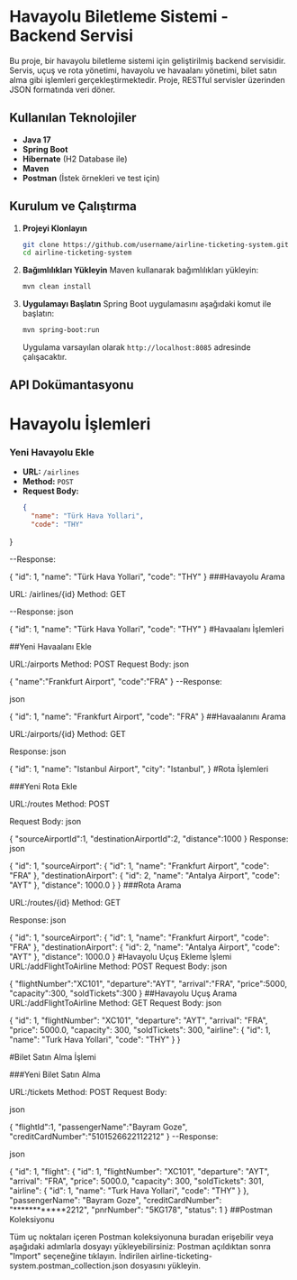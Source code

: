 # Havayolu Biletleme Sistemi - Backend Servisi

Bu proje, bir havayolu biletleme sistemi için geliştirilmiş backend servisidir. Servis, uçuş ve rota yönetimi, havayolu ve havaalanı yönetimi, bilet satın alma gibi işlemleri gerçekleştirmektedir. Proje, RESTful servisler üzerinden JSON formatında veri döner.

## Kullanılan Teknolojiler
- **Java 17**
- **Spring Boot**
- **Hibernate** (H2 Database ile)
- **Maven**
- **Postman** (İstek örnekleri ve test için)

## Kurulum ve Çalıştırma

1. **Projeyi Klonlayın**
    ```bash
    git clone https://github.com/username/airline-ticketing-system.git
    cd airline-ticketing-system
    ```

2. **Bağımlılıkları Yükleyin**
    Maven kullanarak bağımlılıkları yükleyin:
    ```bash
    mvn clean install
    ```

3. **Uygulamayı Başlatın**
    Spring Boot uygulamasını aşağıdaki komut ile başlatın:
    ```bash
    mvn spring-boot:run
    ```
   Uygulama varsayılan olarak `http://localhost:8085` adresinde çalışacaktır.


## API Dokümantasyonu

# Havayolu İşlemleri

### Yeni Havayolu Ekle
- **URL:** `/airlines`
- **Method:** `POST`
- **Request Body:**
  ```json
  {
    "name": "Türk Hava Yollari",
    "code": "THY"
}
  
--Response:
  
{
    "id": 1,
    "name": "Türk Hava Yollari",
    "code": "THY"
}
###Havayolu Arama

URL: /airlines/{id}
Method: GET

--Response:
json

{
    "id": 1,
    "name": "Türk Hava Yollari",
    "code": "THY"
}
#Havaalanı İşlemleri

##Yeni Havaalanı Ekle

URL:/airports
Method: POST
Request Body:
json

{
    "name":"Frankfurt Airport",
    "code":"FRA"
}
--Response:

json

{
    "id": 1,
    "name": "Frankfurt Airport",
    "code": "FRA"
}
##Havaalanını Arama

URL:/airports/{id}
Method: GET

Response:
json

{
    "id": 1,
    "name": "Istanbul Airport",
    "city": "Istanbul",
}
#Rota İşlemleri

###Yeni Rota Ekle

URL:/routes
Method: POST

Request Body:
json

{
    "sourceAirportId":1,
    "destinationAirportId":2,
    "distance":1000
}
Response:
json

{
    "id": 1,
    "sourceAirport": {
        "id": 1,
        "name": "Frankfurt Airport",
        "code": "FRA"
    },
    "destinationAirport": {
        "id": 2,
        "name": "Antalya Airport",
        "code": "AYT"
    },
    "distance": 1000.0
}
}
###Rota Arama

URL:/routes/{id}
Method: GET

Response:
json

 {
        "id": 1,
        "sourceAirport": {
            "id": 1,
            "name": "Frankfurt Airport",
            "code": "FRA"
        },
        "destinationAirport": {
            "id": 2,
            "name": "Antalya Airport",
            "code": "AYT"
        },
        "distance": 1000.0
    }
#Havayolu Uçuş Ekleme İşlemi
URL:/addFlightToAirline
Method: POST
Request Body:
json

{
    "flightNumber":"XC101",
    "departure":"AYT",
    "arrival":"FRA",
    "price":5000,
    "capacity":300,
    "soldTickets":300
}
##Havayolu Uçuş Arama
URL:/addFlightToAirline
Method: GET
Request Body:
json

{
    "id": 1,
    "flightNumber": "XC101",
    "departure": "AYT",
    "arrival": "FRA",
    "price": 5000.0,
    "capacity": 300,
    "soldTickets": 300,
    "airline": {
        "id": 1,
        "name": "Turk Hava Yollari",
        "code": "THY"
    }
}

#Bilet Satın Alma İşlemi

###Yeni Bilet Satın Alma

URL:/tickets
Method: POST
Request Body:

json

{
    "flightId":1,
    "passengerName":"Bayram Goze",
    "creditCardNumber":"5101526622112212"
}
--Response:

json

{
    "id": 1,
    "flight": {
        "id": 1,
        "flightNumber": "XC101",
        "departure": "AYT",
        "arrival": "FRA",
        "price": 5000.0,
        "capacity": 300,
        "soldTickets": 301,
        "airline": {
            "id": 1,
            "name": "Turk Hava Yollari",
            "code": "THY"
        }
    },
    "passengerName": "Bayram Goze",
    "creditCardNumber": "************2212",
    "pnrNumber": "5KG178",
    "status": 1
}
##Postman Koleksiyonu

Tüm uç noktaları içeren Postman koleksiyonuna buradan erişebilir veya aşağıdaki adımlarla dosyayı yükleyebilirsiniz:
Postman açıldıktan sonra "Import" seçeneğine tıklayın.
İndirilen airline-ticketing-system.postman_collection.json dosyasını yükleyin.


